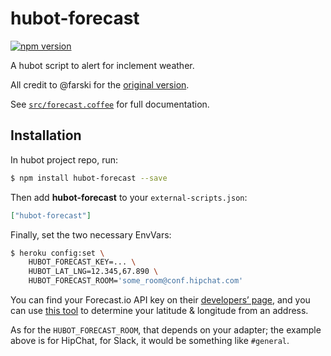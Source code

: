 # hubot-forecast

[![npm version](http://img.shields.io/npm/v/hubot-forecast.svg)](https://www.npmjs.org/package/hubot-forecast)

A hubot script to alert for inclement weather.

All credit to @farski for the [original version](https://gist.github.com/farski/7d4049ac401c16c3adc6).

See [`src/forecast.coffee`](src/forecast.coffee) for full documentation.

## Installation

In hubot project repo, run:

```bash
$ npm install hubot-forecast --save
```

Then add **hubot-forecast** to your `external-scripts.json`:

```json
["hubot-forecast"]
```

Finally, set the two necessary EnvVars:

```bash
$ heroku config:set \
    HUBOT_FORECAST_KEY=... \
    HUBOT_LAT_LNG=12.345,67.890 \
    HUBOT_FORECAST_ROOM='some_room@conf.hipchat.com'
```

You can find your Forecast.io API key on their [developers’ page](http://developer.forecast.io), and you can use [this tool](http://www.latlong.net) to determine your latitude & longitude from an address.

As for the `HUBOT_FORECAST_ROOM`, that depends on your adapter; the example above is for HipChat, for Slack, it would be something like `#general`.

